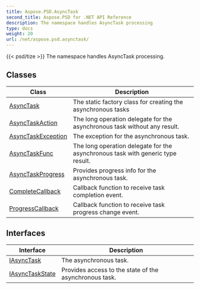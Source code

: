 ```yaml
---
title: Aspose.PSD.AsyncTask
second_title: Aspose.PSD for .NET API Reference
description: The namespace handles AsyncTask processing
type: docs
weight: 20
url: /net/aspose.psd.asynctask/
---
```

{{< psd/tize >}}
The namespace handles AsyncTask processing.

## Classes

| Class | Description |
| --- | --- |
| [AsyncTask](./asynctask/) | The static factory class for creating the asynchronous tasks |
| [AsyncTaskAction](./asynctaskaction/) | The long operation delegate for the asynchronous task without any result. |
| [AsyncTaskException](./asynctaskexception/) | The exception for the asynchronous task. |
| [AsyncTaskFunc](./asynctaskfunc/) | The long operation delegate for the asynchronous task with generic type result. |
| [AsyncTaskProgress](./asynctaskprogress/) | Provides progress info for the asynchronous task. |
| [CompleteCallback](./completecallback/) | Callback function to receive task completion event. |
| [ProgressCallback](./progresscallback/) | Callback function to receive task progress change event. |
## Interfaces

| Interface | Description |
| --- | --- |
| [IAsyncTask](./iasynctask/) | The asynchronous task. |
| [IAsyncTaskState](./iasynctaskstate/) | Provides access to the state of the asynchronous task. |



